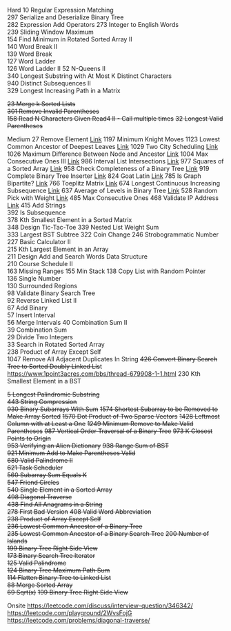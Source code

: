 Hard
10        Regular Expression Matching   
297        Serialize and Deserialize Binary Tree  
282        Expression Add Operators
273        Integer to English Words   
239        Sliding Window Maximum   
154        Find Minimum in Rotated Sorted Array II   
140        Word Break II   
139        Word Break   
127        Word Ladder   
126        Word Ladder II
52        N-Queens II   
340        Longest Substring with At Most K Distinct Characters   
940        Distinct Subsequences II   
329        Longest Increasing Path in a Matrix   

~~23        Merge k Sorted Lists~~   
~~301        Remove Invalid Parentheses~~  
~~158        Read N Characters Given Read4 II - Call multiple times~~
~~32        Longest Valid Parentheses~~   

Medium
27        Remove Element   [Link](https://leetcode-cn.com/problems/remove-element/solution/yi-chu-yuan-su-by-leetcode/)
1197        Minimum Knight Moves
1123        Lowest Common Ancestor of Deepest Leaves  [Link](https://leetcode-cn.com/problems/lowest-common-ancestor-of-deepest-leaves/solution/liang-chong-si-lu-yi-chong-qian-xu-bian-li-yi-chon/)
1029        Two City Scheduling   [Link](https://leetcode-cn.com/problems/two-city-scheduling/solution/er-cha-shu-de-chui-xu-bian-li-by-leetcode/)
1026        Maximum Difference Between Node and Ancestor [Link](https://leetcode-cn.com/problems/maximum-difference-between-node-and-ancestor/solution/java-dfs-by-zxy0917-4/)
1004        Max Consecutive Ones III  [Link](https://leetcode-cn.com/problems/max-consecutive-ones-iii/solution/zui-da-lian-xu-1de-ge-shu-iii-by-leetcod-hw12/)
986        Interval List Intersections [Link](https://leetcode-cn.com/problems/interval-list-intersections/solution/qu-jian-lie-biao-de-jiao-ji-by-leetcode/)
977        Squares of a Sorted Array [Link](https://leetcode-cn.com/problems/squares-of-a-sorted-array/solution/you-xu-shu-zu-de-ping-fang-by-leetcode-solution/)
958        Check Completeness of a Binary Tree  [Link](https://leetcode-cn.com/problems/check-completeness-of-a-binary-tree/solution/er-cha-shu-de-wan-quan-xing-jian-yan-by-leetcode/)
919        Complete Binary Tree Inserter   [Link](https://leetcode-cn.com/problems/complete-binary-tree-inserter/solution/wan-quan-er-cha-shu-cha-ru-qi-by-leetcode/)
824        Goat Latin [Link](https://leetcode-cn.com/problems/goat-latin/solution/shan-yang-la-ding-wen-by-leetcode/)
785        Is Graph Bipartite?   [Link](https://leetcode-cn.com/problems/is-graph-bipartite/solution/pan-duan-er-fen-tu-by-leetcode-solution/)
766        Toeplitz Matrix [Link](https://leetcode-cn.com/problems/toeplitz-matrix/solution/tuo-pu-li-ci-ju-zhen-by-leetcode-solutio-57bb/)
674        Longest Continuous Increasing Subsequence  [Link](https://leetcode-cn.com/problems/longest-continuous-increasing-subsequence/solution/zui-chang-lian-xu-di-zeng-xu-lie-by-leet-dmb8/)
637        Average of Levels in Binary Tree [Link](https://leetcode-cn.com/problems/average-of-levels-in-binary-tree/solution/er-cha-shu-de-ceng-ping-jun-zhi-by-leetcode-soluti/)
528        Random Pick with Weight   [Link](https://leetcode-cn.com/problems/random-pick-with-weight/solution/an-quan-zhong-sui-ji-xuan-ze-by-leetcode/)
485        Max Consecutive Ones
468        Validate IP Address  [Link](https://leetcode-cn.com/problems/validate-ip-address/solution/yan-zheng-ip-di-zhi-by-leetcode/) 
415        Add Strings   
392        Is Subsequence   
378        Kth Smallest Element in a Sorted Matrix   
348        Design Tic-Tac-Toe
339        Nested List Weight Sum  
333        Largest BST Subtree
322        Coin Change
246        Strobogrammatic Number
227        Basic Calculator II   
215        Kth Largest Element in an Array   
211        Design Add and Search Words Data Structure  
210        Course Schedule II   
163        Missing Ranges
155        Min Stack
138        Copy List with Random Pointer   
136        Single Number   
130        Surrounded Regions    
98        Validate Binary Search Tree   
92        Reverse Linked List II   
67        Add Binary   
57        Insert Interval  
56        Merge Intervals
40        Combination Sum II   
39        Combination Sum   
29        Divide Two Integers   
33        Search in Rotated Sorted Array   
238        Product of Array Except Self   
1047        Remove All Adjacent Duplicates In String
~~426        Convert Binary Search Tree to Sorted Doubly Linked Lis~~t   
https://www.1point3acres.com/bbs/thread-679908-1-1.html
230        Kth Smallest Element in a BST   

~~5        Longest Palindromic Substring~~   
~~443        String Compression~~  
~~930        Binary Subarrays With Sum~~
~~1574        Shortest Subarray to be Removed to Make Array Sorted~~
~~1570        Dot Product of Two Sparse Vectors~~
~~1428        Leftmost Column with at Least a One~~
~~1249        Minimum Remove to Make Valid Parentheses~~
~~987        Vertical Order Traversal of a Binary Tree~~
~~973        K Closest Points to Origin~~  
~~953        Verifying an Alien Dictionary~~
~~938        Range Sum of BST~~   
~~921        Minimum Add to Make Parentheses Valid~~   
~~680        Valid Palindrome II~~   
~~621        Task Scheduler~~   
~~560        Subarray Sum Equals K~~   
~~547        Friend Circles~~   
~~540        Single Element in a Sorted Array~~   
~~498        Diagonal Traverse~~  
~~438        Find All Anagrams in a String~~   
~~278        First Bad Version~~
~~408        Valid Word Abbreviation~~  
~~238        Product of Array Except Self~~   
~~236        Lowest Common Ancestor of a Binary Tree~~   
~~235        Lowest Common Ancestor of a Binary Search Tree~~
~~200        Number of Islands~~   
~~199        Binary Tree Right Side View~~   
~~173        Binary Search Tree Iterator~~   
~~125        Valid Palindrome~~   
~~124        Binary Tree Maximum Path Sum~~   
~~114        Flatten Binary Tree to Linked List~~  
~~88        Merge Sorted Array~~   
~~69        Sqrt(x)~~ 
~~199        Binary Tree Right Side View~~   

Onsite
https://leetcode.com/discuss/interview-question/346342/
https://leetcode.com/playground/2WvsFojG
https://leetcode.com/problems/diagonal-traverse/
<!--stackedit_data:
eyJoaXN0b3J5IjpbMTAxMjU4NTg2LDE5NzA4Mjc4MDYsMTI1Nz
U3MjMxOCw4MzEyMDA4NjIsLTc2NTUxNzYwMiwxMTAxMDA2MDQ2
LDE0ODkzMzU4MzgsNDA1NTk3MDg2LC04NzAxNzIzODYsNTAyNz
k2ODMwLDIwODU1NjM1OTQsLTE1MTk2ODI0MjIsMTM2NjcyMDEz
OCwtMTgyMjQ2NzMxOCwxMDkwNDY2MDU4LDMzNDc5NTYyLDE3Nj
gyNTE2NTgsMjAyMzEwMTIyLDE4NTM4OTMyNTldfQ==
-->